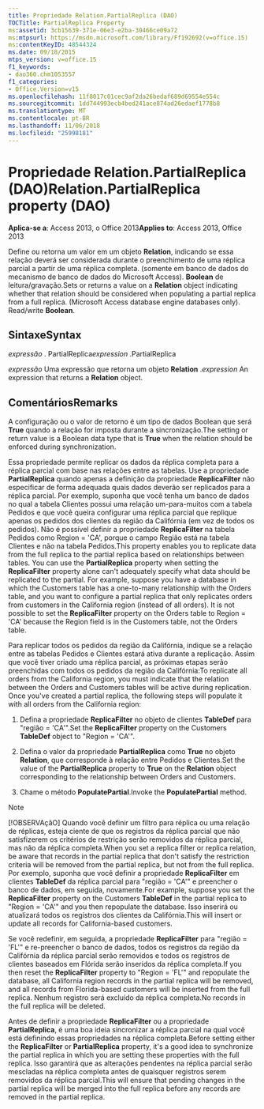 ```yaml
---
title: Propriedade Relation.PartialReplica (DAO)
TOCTitle: PartialReplica Property
ms:assetid: 3cb15639-371e-06e3-e2ba-30466ce09a72
ms:mtpsurl: https://msdn.microsoft.com/library/Ff192692(v=office.15)
ms:contentKeyID: 48544324
ms.date: 09/18/2015
mtps_version: v=office.15
f1_keywords:
- dao360.chm1053557
f1_categories:
- Office.Version=v15
ms.openlocfilehash: 11f8017c01cec9af2da26bedaf689d69554e554c
ms.sourcegitcommit: 1dd744993ecb4bed241ace874ad26edaef1778b8
ms.translationtype: MT
ms.contentlocale: pt-BR
ms.lasthandoff: 11/06/2018
ms.locfileid: "25998181"
---
```

# <a name="relationpartialreplica-property-dao"></a><span data-ttu-id="39de2-102">Propriedade Relation.PartialReplica (DAO)</span><span class="sxs-lookup"><span data-stu-id="39de2-102">Relation.PartialReplica property (DAO)</span></span>

<span data-ttu-id="39de2-103">**Aplica-se a**: Access 2013, o Office 2013</span><span class="sxs-lookup"><span data-stu-id="39de2-103">**Applies to**: Access 2013, Office 2013</span></span>

<span data-ttu-id="39de2-p101">Define ou retorna um valor em um objeto **Relation**, indicando se essa relação deverá ser considerada durante o preenchimento de uma réplica parcial a partir de uma réplica completa. (somente em banco de dados do mecanismo de banco de dados do Microsoft Access). **Boolean** de leitura/gravação.</span><span class="sxs-lookup"><span data-stu-id="39de2-p101">Sets or returns a value on a **Relation** object indicating whether that relation should be considered when populating a partial replica from a full replica. (Microsoft Access database engine databases only). Read/write **Boolean**.</span></span>

## <a name="syntax"></a><span data-ttu-id="39de2-107">Sintaxe</span><span class="sxs-lookup"><span data-stu-id="39de2-107">Syntax</span></span>

<span data-ttu-id="39de2-108">*expressão* . PartialReplica</span><span class="sxs-lookup"><span data-stu-id="39de2-108">*expression* .PartialReplica</span></span>

<span data-ttu-id="39de2-109">*expressão* Uma expressão que retorna um objeto **Relation** .</span><span class="sxs-lookup"><span data-stu-id="39de2-109">*expression* An expression that returns a **Relation** object.</span></span>

## <a name="remarks"></a><span data-ttu-id="39de2-110">Comentários</span><span class="sxs-lookup"><span data-stu-id="39de2-110">Remarks</span></span>

<span data-ttu-id="39de2-111">A configuração ou o valor de retorno é um tipo de dados Boolean que será **True** quando a relação for imposta durante a sincronização.</span><span class="sxs-lookup"><span data-stu-id="39de2-111">The setting or return value is a Boolean data type that is **True** when the relation should be enforced during synchronization.</span></span>

<span data-ttu-id="39de2-p102">Essa propriedade permite replicar os dados da réplica completa para a réplica parcial com base nas relações entre as tabelas. Use a propriedade **PartialReplica** quando apenas a definição da propriedade **ReplicaFilter** não especificar de forma adequada quais dados deverão ser replicados para a réplica parcial. Por exemplo, suponha que você tenha um banco de dados no qual a tabela Clientes possui uma relação um-para-muitos com a tabela Pedidos e que você queira configurar uma réplica parcial que replique apenas os pedidos dos clientes da região da Califórnia (em vez de todos os pedidos). Não é possível definir a propriedade **ReplicaFilter** na tabela Pedidos como Region = 'CA', porque o campo Região está na tabela Clientes e não na tabela Pedidos.</span><span class="sxs-lookup"><span data-stu-id="39de2-p102">This property enables you to replicate data from the full replica to the partial replica based on relationships between tables. You can use the **PartialReplica** property when setting the **ReplicaFilter** property alone can't adequately specify what data should be replicated to the partial. For example, suppose you have a database in which the Customers table has a one-to-many relationship with the Orders table, and you want to configure a partial replica that only replicates orders from customers in the California region (instead of all orders). It is not possible to set the **ReplicaFilter** property on the Orders table to Region = 'CA' because the Region field is in the Customers table, not the Orders table.</span></span>

<span data-ttu-id="39de2-p103">Para replicar todos os pedidos da região da Califórnia, indique se a relação entre as tabelas Pedidos e Clientes estará ativa durante a replicação. Assim que você tiver criado uma réplica parcial, as próximas etapas serão preenchidas com todos os pedidos da região da Califórnia:</span><span class="sxs-lookup"><span data-stu-id="39de2-p103">To replicate all orders from the California region, you must indicate that the relation between the Orders and Customers tables will be active during replication. Once you've created a partial replica, the following steps will populate it with all orders from the California region:</span></span>

1.  <span data-ttu-id="39de2-118">Defina a propriedade **ReplicaFilter** no objeto de clientes **TableDef** para "região = 'CA'".</span><span class="sxs-lookup"><span data-stu-id="39de2-118">Set the **ReplicaFilter** property on the Customers **TableDef** object to "Region = 'CA'".</span></span>

2.  <span data-ttu-id="39de2-119">Defina o valor da propriedade **PartialReplica** como **True** no objeto **Relation**, que corresponde à relação entre Pedidos e Clientes.</span><span class="sxs-lookup"><span data-stu-id="39de2-119">Set the value of the **PartialReplica** property to **True** on the **Relation** object corresponding to the relationship between Orders and Customers.</span></span>

3.  <span data-ttu-id="39de2-120">Chame o método **PopulatePartial**.</span><span class="sxs-lookup"><span data-stu-id="39de2-120">Invoke the **PopulatePartial** method.</span></span>
    

> [!NOTE]
> <span data-ttu-id="39de2-121">[!OBSERVAçãO] Quando você definir um filtro para réplica ou uma relação de réplicas, esteja ciente de que os registros da réplica parcial que não satisfizerem os critérios de restrição serão removidos da réplica parcial, mas não da réplica completa.</span><span class="sxs-lookup"><span data-stu-id="39de2-121">When you set a replica filter or replica relation, be aware that records in the partial replica that don't satisfy the restriction criteria will be removed from the partial replica, but not from the full replica.</span></span> <span data-ttu-id="39de2-122">Por exemplo, suponha que você definir a propriedade **ReplicaFilter** em clientes **TableDef** da réplica parcial para "região = 'CA'" e preencher o banco de dados, em seguida, novamente.</span><span class="sxs-lookup"><span data-stu-id="39de2-122">For example, suppose you set the **ReplicaFilter** property on the Customers **TableDef** in the partial replica to "Region = 'CA'" and you then repopulate the database.</span></span> <span data-ttu-id="39de2-123">Isso inserirá ou atualizará todos os registros dos clientes da Califórnia.</span><span class="sxs-lookup"><span data-stu-id="39de2-123">This will insert or update all records for California-based customers.</span></span> 
> 
> <span data-ttu-id="39de2-124">Se você redefinir, em seguida, a propriedade **ReplicaFilter** para "região = 'FL'" e re-preencher o banco de dados, todos os registros da região da Califórnia da réplica parcial serão removidos e todos os registros de clientes baseados em Flórida serão inseridos da réplica completa.</span><span class="sxs-lookup"><span data-stu-id="39de2-124">If you then reset the **ReplicaFilter** property to "Region = 'FL'" and repopulate the database, all California region records in the partial replica will be removed, and all records from Florida-based customers will be inserted from the full replica.</span></span> <span data-ttu-id="39de2-125">Nenhum registro será excluído da réplica completa.</span><span class="sxs-lookup"><span data-stu-id="39de2-125">No records in the full replica will be deleted.</span></span> 
>
> <span data-ttu-id="39de2-126">Antes de definir a propriedade **ReplicaFilter** ou a propriedade **PartialReplica**, é uma boa ideia sincronizar a réplica parcial na qual você está definindo essas propriedades na réplica completa.</span><span class="sxs-lookup"><span data-stu-id="39de2-126">Before setting either the **ReplicaFilter** or **PartialReplica** property, it's a good idea to synchronize the partial replica in which you are setting these properties with the full replica.</span></span> <span data-ttu-id="39de2-127">Isso garantirá que as alterações pendentes na réplica parcial serão mescladas na réplica completa antes de quaisquer registros serem removidos da réplica parcial.</span><span class="sxs-lookup"><span data-stu-id="39de2-127">This will ensure that pending changes in the partial replica will be merged into the full replica before any records are removed in the partial replica.</span></span>


